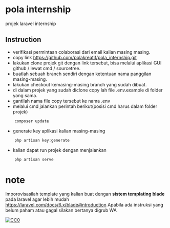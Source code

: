 # pola internship
 projek laravel internship

## Instruction
- verifikasi permintaan colaborasi dari email kalian masing masing.
- copy link https://github.com/polakreatif/pola_internship.git
- lakukan clone projek git dengan link tersebut, bisa melalui aplikasi GUI github / lewat cmd / sourcetree.
- buatlah sebuah branch sendiri dengan ketentuan nama panggilan masing-masing.
- lakukan checkout kemasing-masing branch yang sudah dibuat.
- di dalam projek yang sudah diclone copy lah file .env.example di folder yang sama.
- gantilah nama file copy tersebut ke nama .env
- melalui cmd jalankan perintah berikut(posisi cmd harus dalam folder projek)
```sh
    composer update
```
- generate key aplikasi kalian masing-masing
```sh
    php artisan key:generate
```
- kalian dapat run projek dengan menjalankan
```sh
    php artisan serve
```

# note
Imporovisasilah template yang kalian buat dengan **sistem templating blade** pada laravel agar lebih mudah https://laravel.com/docs/6.x/blade#introduction
Apabila ada instruksi yang belum paham atau gagal silakan bertanya digrub WA

[![CC0](http://mirrors.creativecommons.org/presskit/buttons/88x31/svg/cc-zero.svg)](http://creativecommons.org/publicdomain/zero/1.0)